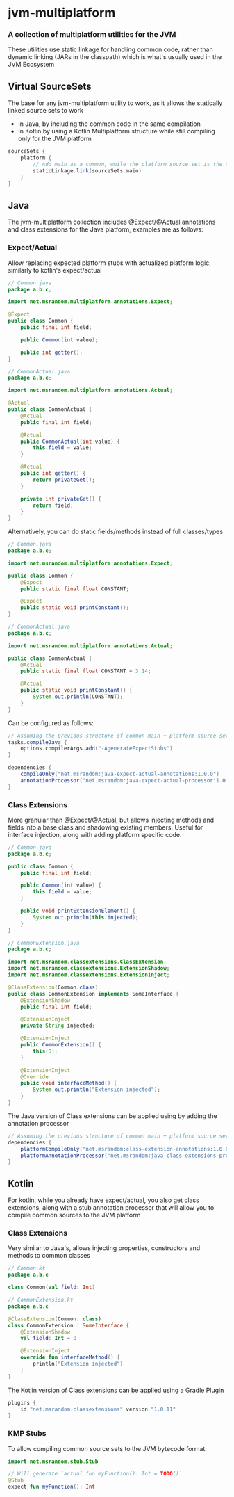 # jvm-multiplatform
### A collection of multiplatform utilities for the JVM

These utilities use static linkage for handling common code, rather than dynamic linking (JARs in the classpath) which is what's usually used in the JVM Ecosystem

## Virtual SourceSets
The base for any jvm-multiplatform utility to work, as it allows the statically linked source sets to work
- In Java, by including the common code in the same compilation
- In Kotlin by using a Kotlin Multiplatform structure while still compiling only for the JVM platform

```groovy
sourceSets {
    platform {
        // Add main as a common, while the platform source set is the one expected to be runnable
        staticLinkage.link(sourceSets.main)
    }
}
```

## Java
The jvm-multiplatform collection includes @Expect/@Actual annotations and class extensions for the Java platform, examples are as follows:

### Expect/Actual
Allow replacing expected platform stubs with actualized platform logic, similarly to kotlin's expect/actual

```java
// Common.java
package a.b.c;

import net.msrandom.multiplatform.annotations.Expect;

@Expect
public class Common {
    public final int field;

    public Common(int value);

    public int getter();
}
```

```java
// CommonActual.java
package a.b.c;

import net.msrandom.multiplatform.annotations.Actual;

@Actual
public class CommonActual {
    @Actual
    public final int field;

    @Actual
    public CommonActual(int value) {
        this.field = value;
    }

    @Actual
    public int getter() {
        return privateGet();
    }

    private int privateGet() {
        return field;
    }
}
```

Alternatively, you can do static fields/methods instead of full classes/types
```java
// Common.java
package a.b.c;

import net.msrandom.multiplatform.annotations.Expect;

public class Common {
    @Expect
    public static final float CONSTANT;

    @Expect
    public static void printConstant();
}
```

```java
// CommonActual.java
package a.b.c;

import net.msrandom.multiplatform.annotations.Actual;

public class CommonActual {
    @Actual
    public static final float CONSTANT = 3.14;

    @Actual
    public static void printConstant() {
        System.out.println(CONSTANT);
    }
}
```

Can be configured as follows:
```groovy
// Assuming the previous structure of common main + platform source set
tasks.compileJava {
    options.compilerArgs.add("-AgenerateExpectStubs")
}

dependencies {
    compileOnly("net.msrandom:java-expect-actual-annotations:1.0.0")
    annotationProcessor("net.msrandom:java-expect-actual-processor:1.0.9")
}
```

### Class Extensions
More granular than @Expect/@Actual, but allows injecting methods and fields into a base class and shadowing existing members. Useful for interface injection, along with adding platform specific code.

```java
// Common.java
package a.b.c;

public class Common {
    public final int field;

    public Common(int value) {
        this.field = value;
    }

    public void printExtensionElement() {
        System.out.println(this.injected);
    }
}
```

```java
// CommonExtension.java
package a.b.c;

import net.msrandom.classextensions.ClassExtension;
import net.msrandom.classextensions.ExtensionShadow;
import net.msrandom.classextensions.ExtensionInject;

@ClassExtension(Common.class)
public class CommonExtension implements SomeInterface {
    @ExtensionShadow
    public final int field;

    @ExtensionInject
    private String injected;

    @ExtensionInject
    public CommonExtension() {
        this(0);
    }

    @ExtensionInject
    @Override
    public void interfaceMethod() {
        System.out.println("Extension injected");
    }
}
```

The Java version of Class extensions can be applied using by adding the annotation processor
```groovy
// Assuming the previous structure of common main + platform source set
dependencies {
    platformCompileOnly("net.msrandom:class-extension-annotations:1.0.0")
    platformAnnotationProcessor("net.msrandom:java-class-extensions-processor:1.0.0")
}
```

## Kotlin
For kotlin, while you already have expect/actual, you also get class extensions, along with a stub annotation processor that will allow you to compile common sources to the JVM platform

### Class Extensions
Very similar to Java's, allows injecting properties, constructors and methods to common classes

```kotlin
// Common.kt
package a.b.c

class Common(val field: Int)
```

```kotlin
// CommonExtension.kt
package a.b.c

@ClassExtension(Common::class)
class CommonExtension : SomeInterface {
    @ExtensionShadow
    val field: Int = 0

    @ExtensionInject
    override fun interfaceMethod() {
        println("Extension injected")
    }
}
```

The Kotlin version of Class extensions can be applied using a Gradle Plugin
```groovy
plugins {
    id "net.msrandom.classextensions" version "1.0.11"
}
```

### KMP Stubs
To allow compiling common source sets to the JVM bytecode format:

```kotlin
import net.msrandom.stub.Stub

// Will generate `actual fun myFunction(): Int = TODO()`
@Stub
expect fun myFunction(): Int
```
